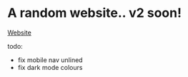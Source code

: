 # A random website.. v2 soon!
[Website](https://dwsysfx.github.io/)

todo:
- fix mobile nav unlined
- fix dark mode colours
